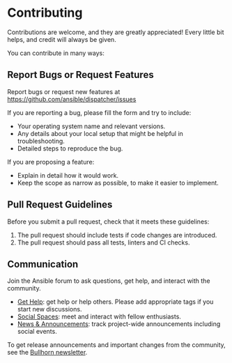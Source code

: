 # Contributing

Contributions are welcome, and they are greatly appreciated! Every little bit
helps, and credit will always be given.

You can contribute in many ways:

## Report Bugs or Request Features

Report bugs or request new features at <https://github.com/ansible/dispatcher/issues>

If you are reporting a bug, please fill the form and try to include:

* Your operating system name and relevant versions.
* Any details about your local setup that might be helpful in troubleshooting.
* Detailed steps to reproduce the bug.

If you are proposing a feature:

* Explain in detail how it would work.
* Keep the scope as narrow as possible, to make it easier to implement.

## Pull Request Guidelines

Before you submit a pull request, check that it meets these guidelines:

1. The pull request should include tests if code changes are introduced.
3. The pull request should pass all tests, linters and CI checks.

## Communication

Join the Ansible forum to ask questions, get help, and interact with the community.

* [Get Help](https://forum.ansible.com/c/help/6): get help or help others.
  Please add appropriate tags if you start new discussions.
* [Social Spaces](https://forum.ansible.com/c/chat/4): meet and interact with
  fellow enthusiasts.
* [News & Announcements](https://forum.ansible.com/c/news/5): track project-wide
  announcements including social events.

To get release announcements and important changes from the community, see the
[Bullhorn newsletter](https://docs.ansible.com/ansible/devel/community/communication.html#the-bullhorn).
